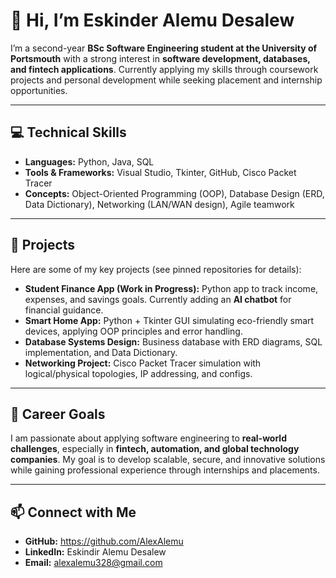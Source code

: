 # 👋 Hi, I’m Eskinder Alemu Desalew

I’m a second-year **BSc Software Engineering student at the University of Portsmouth** with a strong interest in **software development, databases, and fintech applications**.
Currently applying my skills through coursework projects and personal development while seeking placement and internship opportunities.

---

## 💻 Technical Skills
- **Languages:** Python, Java, SQL
- **Tools & Frameworks:** Visual Studio, Tkinter, GitHub, Cisco Packet Tracer
- **Concepts:** Object-Oriented Programming (OOP), Database Design (ERD, Data Dictionary), Networking (LAN/WAN design), Agile teamwork

---

## 🚀 Projects
Here are some of my key projects (see pinned repositories for details):

- **Student Finance App (Work in Progress):** Python app to track income, expenses, and savings goals. Currently adding an **AI chatbot** for financial guidance.
- **Smart Home App:** Python + Tkinter GUI simulating eco-friendly smart devices, applying OOP principles and error handling.
- **Database Systems Design:** Business database with ERD diagrams, SQL implementation, and Data Dictionary.
- **Networking Project:** Cisco Packet Tracer simulation with logical/physical topologies, IP addressing, and configs.

---

## 🎯 Career Goals
I am passionate about applying software engineering to **real-world challenges**, especially in **fintech, automation, and global technology companies**.
My goal is to develop scalable, secure, and innovative solutions while gaining professional experience through internships and placements.

---

## 📫 Connect with Me
- **GitHub:** https://github.com/AlexAlemu
- **LinkedIn:** Eskindir Alemu Desalew
- **Email:** alexalemu328@gmail.com
